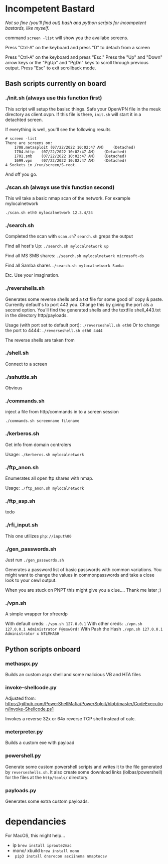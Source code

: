 # Incompetent Bastard

*Not so fine (you'll find out) bash and python scripts for incompetent bastards, like myself.*



command `screen -list` will show you the availabe screens.



Press "Ctrl-A" on the keyboard and press "D" to detach from a screen

Press "Ctrl-A" on the keyboard and press "Esc."
Press the "Up" and "Down" arrow keys or the "PgUp" and "PgDn" keys to scroll through previous output.
Press "Esc" to exit scrollback mode.








## Bash scripts currently on board


### ./init.sh (always use this function first)

This script will setup the basisc things. Safe your OpenVPN file in the meuk directory as client.ovpn. If this file is there, `init.sh` will start it in a detachted screen. 

If everything is well, you'll see the following results

```
# screen -list                                                                                                                    
There are screens on:
	1708.metasploit	(07/22/2022 10:02:47 AM)	(Detached)
	1704.http	(07/22/2022 10:02:47 AM)	(Detached)
	1701.smb	(07/22/2022 10:02:47 AM)	(Detached)
	1699.vpn	(07/22/2022 10:02:47 AM)	(Detached)
4 Sockets in /run/screen/S-root.
```

And off you go.




### ./scan.sh (always use this function second)

This wil take a basic nmap scan of the network. For example mylocalnetwork

```./scan.sh eth0 mylocalnetwork 12.3.4/24```




### ./search.sh

Completed the scan with `scan.sh`? `search.sh` greps the output

Find all host's Up:
```./search.sh mylocalnetwork up```

Find all MS SMB shares:
```./search.sh mylocalnetwork microsoft-ds```

Find all Samba shares
```./search.sh mylocalnetwork Samba```

Etc. Use your imagination. 

### ./revershells.sh

Generates some reverse shells and a txt file for some good ol' copy & paste.
Currently default's to port 443 you. Change this by giving the port als a second option.
You'll find the generated shells and the textfile shell_443.txt in the directory http/payloads.

Usage (with port set to default port):
```./reverseshell.sh eth0```
Or to change the port to 4444:
```./reverseshell.sh eth0 4444```

The reverse shells are taken from 

### ./shell.sh

Connect to a screen

### ./sshuttle.sh

Obvious

### ./commands.sh

inject a file from http/commands in to a screen session

```./commands.sh screenname filename```

### ./kerberos.sh
Get info from domain controlers

Usage:
```./kerberos.sh mylocalnetwork```

### ./ftp_anon.sh
Enumerates all open ftp shares with nmap.

Usage:
```./ftp_anon.sh mylocalnetwork```

### ./ftp_asp.sh

todo

### ./rfi_input.sh

This one utilizes `php://input%00`


### ./gen_passwords.sh

Just run `./gen_passwords.sh`

Generates a password list of basic passwords with common variations. You might want to change the values in commonpasswords and take a close look to your cewl output.

When you are stuck on PNPT this might give you a clue.... Thank me later ;)


### ./vpn.sh

A simple wrapper for xfreerdp

With default creds: `./vpn.sh 127.0.0.1`
With other creds: `./vpn.sh 127.0.0.1 Administrator P@ssw0rd!`
With Pash the Hash `./vpn.sh 127.0.0.1 Administrator x NTLMHASH`


## Python scripts onboard

### methaspx.py

Builds an custom aspx shell and some malicious VB and HTA files

### invoke-shellcode.py

Adjusted from: 
https://github.com/PowerShellMafia/PowerSploit/blob/master/CodeExecution/Invoke-Shellcode.ps1

Invokes a reverse 32x or 64x reverse TCP shell instead of calc.

### meterpreter.py

Builds a custom exe with payload

### powershell.py

Generate some custom powershell scripts and writes it to the file generated by `reverseshells.sh`. 
It also create some download links (lolbas/powershell) for the files at the `http/tools/` directory.

### payloads.py

Generates some extra custom payloads.



# dependancies

For MacOS, this might help...


- ip `brew install iproute2mac`
- mono/ xbuild `brew install mono`
- ` pip3 install dnsrecon asciinema nmaptocsv`



